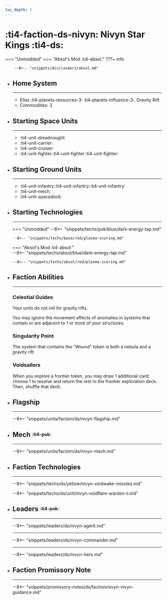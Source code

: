 ```yaml
---
toc_depth: 2
---
```


# :ti4-faction-ds-nivyn: Nivyn Star Kings :ti4-ds:
=== "Unmodded"
=== "Absol's Mod :ti4-absol:" 
    ???+ info

        --8<-- "snippets/disclaimers/absol.md"

<div class="grid cards" markdown>

-   ## __Home System__

    ---

    * Ellas :ti4-planets-resources-3: :ti4-planets-influence-3:, Gravity Rift
    * Commodities: 3

</div>

<div class="grid cards" markdown>

-   ## __Starting Space Units__

    ---

    * :ti4-unit-dreadnought:
    * :ti4-unit-carrier:
    * :ti4-unit-cruiser:
    * :ti4-unit-fighter::ti4-unit-fighter::ti4-unit-fighter:

-   ## __Starting Ground Units__

    ---

    * :ti4-unit-infantry::ti4-unit-infantry::ti4-unit-infantry:
    * :ti4-unit-mech:
    * :ti4-unit-spacedock:

-   ## __Starting Technologies__

    ---
    === "Unmodded"
        --8<-- "snippets/techs/pok/blue/dark-energy-tap.md"

        --8<-- "snippets/techs/base/red/plasma-scoring.md"

    === "Absol's Mod :ti4-absol:"  
        --8<-- "snippets/techs/absol/blue/dark-energy-tap.md"

        --8<-- "snippets/techs/absol/red/plasma-scoring.md"

-   ## __Faction Abilities__

    ---
    ### **Celestial Guides**
    
    Your units do not roll for gravity rifts. 

    You may ignore the movement effects of anomalies in systems that contain or are adjacent to 1 or more of your structures.

    ### **Singularity Point**
    
    The system that contains the "Wound" token is both a nebula and a gravity rift.

    ### **Voidsailors**
    
    When you explore a frontier token, you may draw 1 additional card; choose 1 to resolve and return the rest to the frontier exploration deck. Then, shuffle that deck.

-   ## __Flagship__

    ---
    --8<-- "snippets/units/faction/ds/nivyn-flagship.md"

-   ## __Mech__ <sup><sub>:ti4-pok:</sub></sup>

    ---
    --8<-- "snippets/units/faction/ds/nivyn-mech.md"

</div>

<div class="grid cards" markdown>

-   ## __Faction Technologies__

    ---

    --8<-- "snippets/techs/ds/yellow/nivyn-voidwake-missiles.md"

    --8<-- "snippets/techs/ds/unit/nivyn-voidflare-warden-ii.md"


-   ## __Leaders__ <sup><sub>:ti4-pok:</sub></sup>

    ---
    
    --8<-- "snippets/leaders/ds/nivyn-agent.md"

    ---

    --8<-- "snippets/leaders/ds/nivyn-commander.md"

    ---

    --8<-- "snippets/leaders/ds/nivyn-hero.md"

-   ## __Faction Promissory Note__

    ---
    --8<-- "snippets/promissory-notes/ds/faction/nivyn-nivyn-guidance.md"

</div>